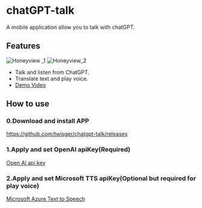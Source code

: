 # chatGPT-talk
A mobile application allow you to talk with chatGPT.

## Features
![Honeyview _1](https://github.com/twisger/chatgpt-talk/assets/12410710/f727153f-b801-4875-bad2-00c549435ddf)
![Honeyview_2](https://github.com/twisger/chatgpt-talk/assets/12410710/bac44fea-7529-4a50-825c-1e80189a44b5)

* Talk and listen from ChatGPT.
* Translate text and play voice.
* [Demo Video](https://www.youtube.com/watch?v=k4gDPMKoAI0)



## How to use

### 0.Download and install APP
https://github.com/twisger/chatgpt-talk/releases

### 1.Apply and set OpenAI apiKey(Required)
[Open AI api key](https://platform.openai.com/account/api-keys)

### 2.Apply and set Microsoft TTS apiKey(Optional but required for play voice)
[Microsoft Azure Text to Speech](https://github.com/AwesomeTTS/awesometts-anki-addon/wiki/Microsoft-Azure-Text-to-Speech#key-creation)

